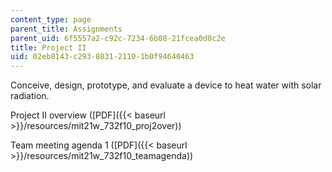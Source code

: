 ```yaml
---
content_type: page
parent_title: Assignments
parent_uid: 6f5557a2-c92c-7234-6b08-21fcea0d0c2e
title: Project II
uid: 02eb8143-c293-8031-2110-1b0f94640463
---
```


Conceive, design, prototype, and evaluate a device to heat water with solar radiation.

Project II overview ([PDF]({{< baseurl >}}/resources/mit21w_732f10_proj2over))

Team meeting agenda 1 ([PDF]({{< baseurl >}}/resources/mit21w_732f10_teamagenda))